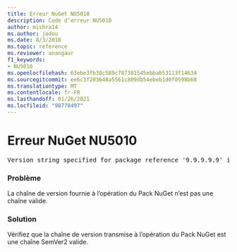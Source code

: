 ```yaml
---
title: Erreur NuGet NU5010
description: Code d’erreur NU5010
author: mishra14
ms.author: jodou
ms.date: 8/3/2018
ms.topic: reference
ms.reviewer: anangaur
f1_keywords:
- NU5010
ms.openlocfilehash: 63ebe3fb30c589c787381545ebbab53113f14634
ms.sourcegitcommit: ee6c3f203648a5561c809db54ebeb1d0f0598b68
ms.translationtype: MT
ms.contentlocale: fr-FR
ms.lasthandoff: 01/26/2021
ms.locfileid: "98778497"
---
```

# <a name="nuget-error-nu5010"></a>Erreur NuGet NU5010
<pre>Version string specified for package reference '9.9.9.9.9' is invalid.</pre>

### <a name="issue"></a>Problème

La chaîne de version fournie à l’opération du Pack NuGet n’est pas une chaîne valide.


### <a name="solution"></a>Solution

Vérifiez que la chaîne de version transmise à l’opération du Pack NuGet est une chaîne SemVer2 valide.

